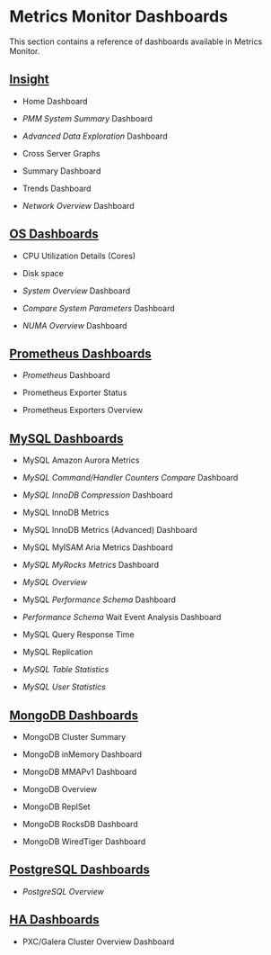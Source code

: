 # Metrics Monitor Dashboards

This section contains a reference of dashboards available in Metrics Monitor.

## [Insight](index.metrics-monitor.dashboard.html#pmm-dashboard-general-list)


* Home Dashboard


* *PMM System Summary* Dashboard


* *Advanced Data Exploration* Dashboard


* Cross Server Graphs


* Summary Dashboard


* Trends Dashboard


* *Network Overview* Dashboard


## [OS Dashboards](index.metrics-monitor.dashboard.html#pmm-dashboard-os-list)


* CPU Utilization Details (Cores)


* Disk space


* *System Overview* Dashboard


* *Compare System Parameters* Dashboard


* *NUMA Overview* Dashboard


## [Prometheus Dashboards](index.metrics-monitor.dashboard.html#pmm-dashboard-prometheus.list)


* *Prometheus* Dashboard


* Prometheus Exporter Status


* Prometheus Exporters Overview


## [MySQL Dashboards](index.metrics-monitor.dashboard.html#pmm-dashboard-mysql-list)


* MySQL Amazon Aurora Metrics


* *MySQL Command/Handler Counters Compare* Dashboard


* *MySQL InnoDB Compression* Dashboard


* MySQL InnoDB Metrics


* MySQL InnoDB Metrics (Advanced) Dashboard


* MySQL MyISAM Aria Metrics Dashboard


* *MySQL MyRocks Metrics* Dashboard


* *MySQL Overview*


* MySQL *Performance Schema*  Dashboard


* *Performance Schema* Wait Event Analysis Dashboard


* MySQL Query Response Time


* MySQL Replication


* *MySQL Table Statistics*


* *MySQL User Statistics*


## [MongoDB Dashboards](index.metrics-monitor.dashboard.html#pmm-dashboard-mongodb-list)


* MongoDB Cluster Summary


* MongoDB inMemory Dashboard


* MongoDB MMAPv1 Dashboard


* MongoDB Overview


* MongoDB ReplSet


* MongoDB RocksDB Dashboard


* MongoDB WiredTiger Dashboard


## [PostgreSQL Dashboards](index.metrics-monitor.dashboard.html#pmm-dashboard-postgres-list)


* *PostgreSQL Overview*


## [HA Dashboards](index.metrics-monitor.dashboard.html#pmm-dashboard-ha-list)


* PXC/Galera Cluster Overview Dashboard


<!-- -*- mode: rst -*- -->
<!-- Tips (tip) -->
<!-- Abbreviations (abbr) -->
<!-- Docker commands (docker) -->
<!-- Graphical interface elements (gui) -->
<!-- Options and parameters (opt) -->
<!-- pmm-admin commands (pmm-admin) -->
<!-- SQL commands (sql) -->
<!-- PMM Dashboards (dbd) -->
<!-- * Text labels -->
<!-- Special headings (h) -->
<!-- Status labels (status) -->
